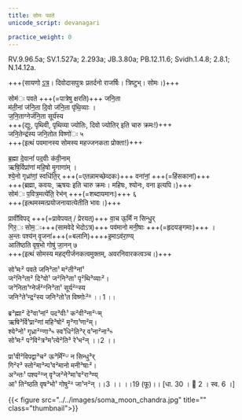 ```yaml
---
title: सोमः पवते
unicode_script: devanagari

practice_weight: 0
---
```



RV.9.96.5a; SV.1.527a; 2.293a; JB.3.80a; PB.12.11.6; Svidh.1.4.8; 2.8.1; N.14.12a.

+++(सायणो [ऽत्र](https://archive.org/stream/RgVedaWithSayanasCommentaryPart4/rv_sayanabhasya_part4#page/n303/mode/2up&sa=D&ust=1542425956294000)। दिवोदासपुत्रः प्रतर्दनो राजर्षिः। त्रिष्टुभ्। सोमः।)+++

सोम॑ः पवते +++(=पात्रेषु क्षरति)+++ जनि॒ता  
म॑ती॒नां ज॑नि॒ता दि॒वो ज॑नि॒ता पृ॑थि॒व्याः ।  
ज॒नि॒ताग्नेर्ज॑नि॒ता सूर्य॑स्य  
+++(द्युः, पृथिवी, पृथिव्या ज्योतिः, दिवो ज्योतिर् इति चारु क्रमः!)+++  
जनि॒तेन्द्र॑स्य जनि॒तोत विष्णो॑ः ५  
+++(इत्थं पवमानस्य सोमस्य महज्जनकता प्रोक्ता!)+++

ब्र॒ह्मा दे॒वानां॑ पद॒वीः क॑वी॒नाम्  
ऋषि॒र्विप्रा॑णां महि॒षो मृ॒गाणा॑म् ।  
श्ये॒नो गृध्रा॑णां॒ स्वधि॑ति॒र् +++(=एतन्नामच्छेव्दकः)+++ वना॑नां॒ +++(=हिंसकानां)+++  
+++(ब्रह्मा, कवयः, ऋषयः इति चारु क्रमः। महिषः, श्योनः, वना इत्यपि।)+++  
सोम॑ः प॒वित्र॒मत्ये॑ति॒ रेभ॑न् +++(=शब्दायमानः)+++ ६  
+++(इत्थमस्मत्प्रयोजनायात्येतीति भावः।)+++

प्रावी॑विपद् +++(=प्रावेपयत् / प्रेरयत्)+++ वा॒च ऊ॒र्मिं न सिन्धु॒र्  
गिर॒ः सोम॒ः+++(सामवेदे भेदोऽत्र)+++ पव॑मानो मनी॒षाः +++(=हृदयङ्गमाः)+++ ।  
अ॒न्तः पश्य॑न् वृ॒जना॑+++(=बलानि)++++इ॒माऽव॑रा॒ण्य्  
आति॑ष्ठति वृष॒भो गोषु॑ जा॒नन् ७  
+++(इत्थं सोमस्य महद्गीर्जनकत्वमुक्तम्, अवरनिवारकत्वञ्च।)+++

सो¹मः² पवते जनि³ता¹ म²ती³नां¹  
ज²नि³ता² दि³वो¹ ज²नि³ता¹ पृ²थि³व्याः²।  
ज³निता¹ग्नेर्ज²ᴿनि³ता¹ सूर्य²ᴿस्य  
जनि³ते¹न्द्र²स्य जनि³तो¹त विष्णोः²ᴿ ।।1 ।।

ब्र³ह्मा² दे³वा¹नां² पद³वीः¹ क²वी³ना²ᵁम्  
ऋषि³र्वि¹प्रा²णां महि³षो² मृ³गा¹णा²म्।  
श्ये³नो¹ गृध्रा²ᴿणा³ᳱ स्व¹धि²ति³र् व¹ना²ना³ᳱ  
सो¹मः² प³वि²त्र³म¹त्ये²ति³ रे¹भ²न् ।।2 ।।

प्रा¹वी²विपद्वा³च² ऊ³र्मिं²ᵁ न सिन्धु³र्  
गि²र³ स्तो²मा³न्प¹व²मानो मनी³षाः²।  
अ³न्तः¹ पश्य²ᴿन् वृ³ज²ने³मा¹व²रा³ण्य्  
आ¹ ति²ष्ठति वृष³भो¹ गोषु²ᴿ जा¹न²न् ।।3 ।। ।।19 (फू)।। [धा. 30 ।  2 । स्व. 6 ।]

{{< figure src="../../images/soma_moon_chandra.jpg" title="" class="thumbnail">}}
